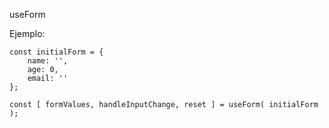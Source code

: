 
useForm

Ejemplo:

    const initialForm = {
        name: '',
        age: 0,
        email: ''
    };
    
    const [ formValues, handleInputChange, reset ] = useForm( initialForm );

